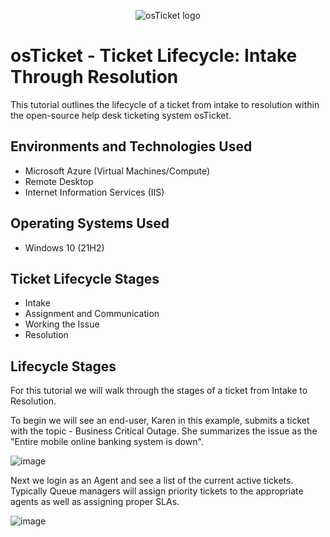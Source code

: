 <p align="center">
<img src="https://i.imgur.com/Clzj7Xs.png" alt="osTicket logo"/>
</p>

<h1>osTicket - Ticket Lifecycle: Intake Through Resolution</h1>
This tutorial outlines the lifecycle of a ticket from intake to resolution within the open-source help desk ticketing system osTicket.<br />


<h2>Environments and Technologies Used</h2>

- Microsoft Azure (Virtual Machines/Compute)
- Remote Desktop
- Internet Information Services (IIS)

<h2>Operating Systems Used </h2>

- Windows 10</b> (21H2)

<h2>Ticket Lifecycle Stages</h2>

- Intake
- Assignment and Communication
- Working the Issue
- Resolution

<h2>Lifecycle Stages</h2>

For this tutorial we will walk through the stages of a ticket from Intake to Resolution. 

To begin we will see an end-user, Karen in this example, submits a ticket with the topic - Business Critical Outage. She summarizes the issue as the "Entire mobile online banking system is down". 

![image](https://user-images.githubusercontent.com/111653930/235738146-eeb57cfc-79a9-432c-83f7-ae9895463c75.png)


Next we login as an Agent and see a list of the current active tickets. Typically Queue managers will assign priority tickets to the appropriate agents as well as assigning proper SLAs.

![image](https://user-images.githubusercontent.com/111653930/235742803-093ecfbb-8cef-48b1-a6f8-30f6e02e366f.png)


